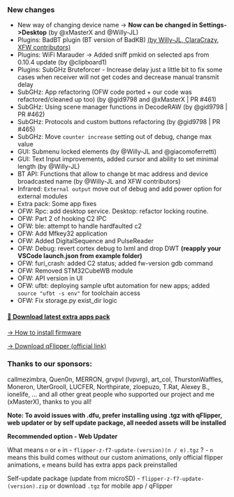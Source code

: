 ### New changes 
* New way of changing device name -> **Now can be changed in Settings->Desktop** (by @xMasterX and @Willy-JL)
* Plugins: BadBT plugin (BT version of BadKB) [(by Willy-JL, ClaraCrazy, XFW contributors)](https://github.com/ClaraCrazy/Flipper-Xtreme/tree/dev/applications/main/bad_kb)
* Plugins: WiFi Marauder -> Added sniff pmkid on selected aps from 0.10.4 update (by @clipboard1)
* Plugins: SubGHz Bruteforcer - Increase delay just a little bit to fix some cases when receiver will not get codes and decrease manual transmit delay
* SubGHz: App refactoring (OFW code ported + our code was refactored/cleaned up too) (by @gid9798 and @xMasterX | PR #461)
* SubGHz: Using scene manager functions in DecodeRAW (by @gid9798 | PR #462)
* SubGHz: Protocols and custom buttons refactoring (by @gid9798 | PR #465)
* SubGHz: Move `counter increase` setting out of debug, change max value
* GUI: Submenu locked elements (by @Willy-JL and @giacomoferretti)
* GUI: Text Input improvements, added cursor and ability to set minimal length (by @Willy-JL)
* BT API: Functions that allow to change bt mac address and device broadcasted name (by @Willy-JL and XFW contributors)
* Infrared: `External output` move out of debug and add power option for external modules
* Extra pack: Some app fixes
* OFW: Rpc: add desktop service. Desktop: refactor locking routine. 
* OFW: Part 2 of hooking C2 IPC
* OFW: ble: attempt to handle hardfaulted c2
* OFW: Add Mfkey32 application
* OFW: Added DigitalSequence and PulseReader
* OFW: Debug: revert cortex debug to lxml and drop DWT **(reapply your VSCode launch.json from example folder)**
* OFW: furi_crash: added C2 status; added fw-version gdb command
* OFW: Removed STM32CubeWB module
* OFW: API version in UI
* OFW: ufbt: deploying sample ufbt automation for new apps; added `source "ufbt -s env"` for toolchain access
* OFW: Fix storage.py exist_dir logic

#### [🎲 Download latest extra apps pack](https://github.com/xMasterX/all-the-plugins/archive/refs/heads/main.zip)

[-> How to install firmware](https://github.com/DarkFlippers/unleashed-firmware/blob/dev/documentation/HowToInstall.md)

[-> Download qFlipper (official link)](https://flipperzero.one/update)

### Thanks to our sponsors:
callmezimbra, Quen0n, MERRON, grvpvl (lvpvrg), art_col, ThurstonWaffles, Moneron, UterGrooll, LUCFER, Northpirate, zloepuzo, T.Rat, Alexey B., ionelife, ...
and all other great people who supported our project and me (xMasterX), thanks to you all!

**Note: To avoid issues with .dfu, prefer installing using .tgz with qFlipper, web updater or by self update package, all needed assets will be installed**

**Recommended option - Web Updater**

What means `n` or `e` in - `flipper-z-f7-update-(version)(n / e).tgz` ? - `n` means this build comes without our custom animations, only official flipper animations, 
`e` means build has extra apps pack preinstalled

Self-update package (update from microSD) - `flipper-z-f7-update-(version).zip` or download `.tgz` for mobile app / qFlipper


